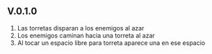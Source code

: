 ## V.0.1.0
1. Las torretas disparan a los enemigos al azar
2. Los enemigos caminan hacia una torreta al azar
3. Al tocar un espacio libre para torreta aparece una en ese espacio